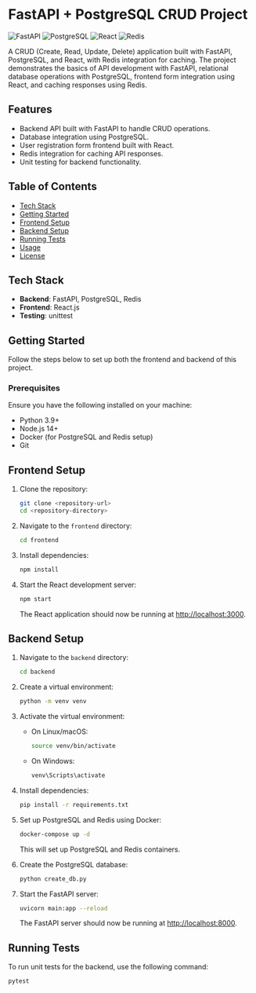 # FastAPI + PostgreSQL CRUD Project

![FastAPI](https://img.shields.io/badge/FastAPI-CRUD-brightgreen) ![PostgreSQL](https://img.shields.io/badge/PostgreSQL-Database-blue) ![React](https://img.shields.io/badge/Frontend-React-blue) ![Redis](https://img.shields.io/badge/Redis-Caching-red)

A CRUD (Create, Read, Update, Delete) application built with FastAPI, PostgreSQL, and React, with Redis integration for caching. The project demonstrates the basics of API development with FastAPI, relational database operations with PostgreSQL, frontend form integration using React, and caching responses using Redis.

## Features

- Backend API built with FastAPI to handle CRUD operations.
- Database integration using PostgreSQL.
- User registration form frontend built with React.
- Redis integration for caching API responses.
- Unit testing for backend functionality.

## Table of Contents

- [Tech Stack](#tech-stack)
- [Getting Started](#getting-started)
- [Frontend Setup](#frontend-setup)
- [Backend Setup](#backend-setup)
- [Running Tests](#running-tests)
- [Usage](#usage)
- [License](#license)

## Tech Stack

- **Backend**: FastAPI, PostgreSQL, Redis
- **Frontend**: React.js
- **Testing**: unittest

## Getting Started

Follow the steps below to set up both the frontend and backend of this project.

### Prerequisites

Ensure you have the following installed on your machine:

- Python 3.9+
- Node.js 14+
- Docker (for PostgreSQL and Redis setup)
- Git

## Frontend Setup

1. Clone the repository:

    ```bash
    git clone <repository-url>
    cd <repository-directory>
    ```

2. Navigate to the `frontend` directory:

    ```bash
    cd frontend
    ```

3. Install dependencies:

    ```bash
    npm install
    ```

4. Start the React development server:

    ```bash
    npm start
    ```

    The React application should now be running at [http://localhost:3000](http://localhost:3000).

## Backend Setup

1. Navigate to the `backend` directory:

    ```bash
    cd backend
    ```

2. Create a virtual environment:

    ```bash
    python -m venv venv
    ```

3. Activate the virtual environment:

    - On Linux/macOS:

        ```bash
        source venv/bin/activate
        ```

    - On Windows:

        ```bash
        venv\Scripts\activate
        ```

4. Install dependencies:

    ```bash
    pip install -r requirements.txt
    ```

5. Set up PostgreSQL and Redis using Docker:

    ```bash
    docker-compose up -d
    ```

    This will set up PostgreSQL and Redis containers.

6. Create the PostgreSQL database:

    ```bash
    python create_db.py
    ```

7. Start the FastAPI server:

    ```bash
    uvicorn main:app --reload
    ```

    The FastAPI server should now be running at [http://localhost:8000](http://localhost:8000).

## Running Tests

To run unit tests for the backend, use the following command:

```bash
pytest
